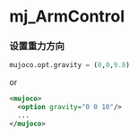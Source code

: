 # mj_ArmControl

### 设置重力方向
```python
mujoco.opt.gravity = (0,0,9.8)
```

or

```xml
<mujoco>
  <option gravity="0 0 10"/>
  ...
</mujoco>
```